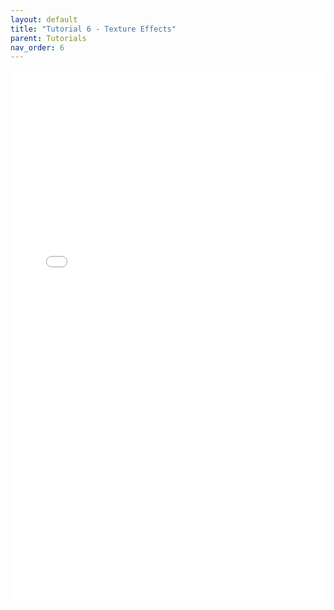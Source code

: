 ```yaml
---
layout: default
title: "Tutorial 6 - Texture Effects"
parent: Tutorials
nav_order: 6
---
```


<embed src="{{ site.baseurl }}/pdfs/Tutorial%206%20-%20Texture%20Effects.pdf" type="application/pdf" width="100%" height="850px" />
